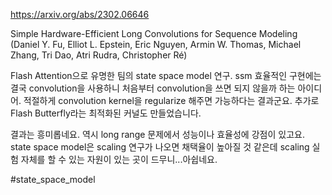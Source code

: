 https://arxiv.org/abs/2302.06646

Simple Hardware-Efficient Long Convolutions for Sequence Modeling (Daniel Y. Fu, Elliot L. Epstein, Eric Nguyen, Armin W. Thomas, Michael Zhang, Tri Dao, Atri Rudra, Christopher Ré)

Flash Attention으로 유명한 팀의 state space model 연구. ssm 효율적인 구현에는 결국 convolution을 사용하니 처음부터 convolution을 쓰면 되지 않을까 하는 아이디어. 적절하게 convolution kernel을 regularize 해주면 가능하다는 결과군요. 추가로 Flash Butterfly라는 최적화된 커널도 만들었습니다.

결과는 흥미롭네요. 역시 long range 문제에서 성능이나 효율성에 강점이 있고요. state space model은 scaling 연구가 나오면 채택율이 높아질 것 같은데 scaling 실험 자체를 할 수 있는 자원이 있는 곳이 드무니...아쉽네요.

#state_space_model 
